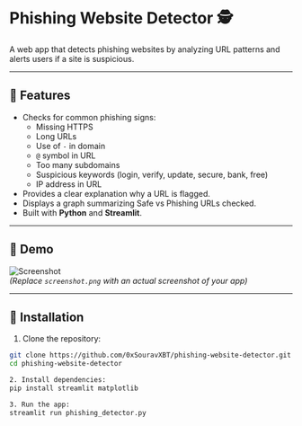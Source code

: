 # Phishing Website Detector 🕵️

A web app that detects phishing websites by analyzing URL patterns and alerts users if a site is suspicious.

---

## 🔹 Features

- Checks for common phishing signs:
  - Missing HTTPS
  - Long URLs
  - Use of `-` in domain
  - `@` symbol in URL
  - Too many subdomains
  - Suspicious keywords (login, verify, update, secure, bank, free)
  - IP address in URL
- Provides a clear explanation why a URL is flagged.
- Displays a graph summarizing Safe vs Phishing URLs checked.
- Built with **Python** and **Streamlit**.

---

## 🔹 Demo

![Screenshot](screenshot.png)  
*(Replace `screenshot.png` with an actual screenshot of your app)*

---

## 🔹 Installation

1. Clone the repository:

```bash
git clone https://github.com/0xSouravXBT/phishing-website-detector.git
cd phishing-website-detector

2. Install dependencies:
pip install streamlit matplotlib

3. Run the app:
streamlit run phishing_detector.py
